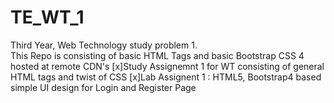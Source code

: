 # TE_WT_1
 Third Year, Web Technology study problem 1.<br>
 This Repo is consisting of basic HTML Tags and basic Bootstrap CSS 4 hosted at remote CDN's
 [x]Study Assignemnt 1 for WT consisting of general HTML tags and twist of CSS
 [x]Lab Assignent 1 : HTML5, Bootstrap4 based simple UI design for Login and Register Page 

